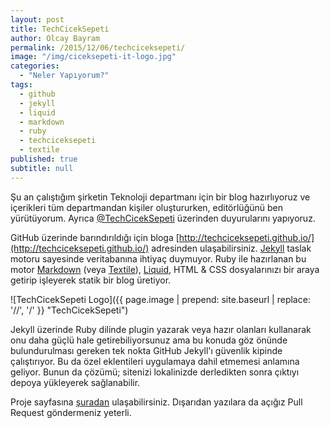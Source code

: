 ```yaml
---
layout: post
title: TechCicekSepeti
author: Olcay Bayram
permalink: /2015/12/06/techciceksepeti/
image: "/img/ciceksepeti-it-logo.jpg"
categories: 
  - "Neler Yapıyorum?"
tags: 
  - github
  - jekyll
  - liquid
  - markdown
  - ruby
  - techciceksepeti
  - textile
published: true
subtitle: null
---
```


Şu an çalıştığım şirketin Teknoloji departmanı için bir blog hazırlıyoruz ve içerikleri tüm departmandan kişiler oluştururken, editörlüğünü ben yürütüyorum. Ayrıca [@TechCicekSepeti](https://twitter.com/TechCicekSepeti) üzerinden duyurularını yapıyoruz.

GitHub üzerinde barındırıldığı için bloga [http://techciceksepeti.github.io/](http://techciceksepeti.github.io/) adresinden ulaşabilirsiniz. <a href="http://jekyllrb.com/" target="_blank">Jekyll</a> taslak motoru sayesinde veritabanına ihtiyaç duymuyor. Ruby ile hazırlanan bu motor [Markdown][2] (veya [Textile][3]), [Liquid][4], HTML & CSS dosyalarınızı bir araya getirip işleyerek statik bir blog üretiyor.

![TechCicekSepeti Logo]({{ page.image | prepend: site.baseurl | replace: '//', '/' }} "TechCicekSepeti")


Jekyll üzerinde Ruby dilinde plugin yazarak veya hazır olanları kullanarak onu daha güçlü hale getirebiliyorsunuz ama bu konuda göz önünde bulundurulması gereken tek nokta GitHub Jekyll'ı güvenlik kipinde çalıştırıyor. Bu da özel eklentileri uygulamaya dahil etmemesi anlamına geliyor. Bunun da çözümü; sitenizi lokalinizde derledikten sonra çıktıyı depoya yükleyerek sağlanabilir.

Proje sayfasına [şuradan][5] ulaşabilirsiniz. Dışarıdan yazılara da açığız Pull Request göndermeniz yeterli.

 [2]: http://daringfireball.net/projects/markdown/
 [3]: http://redcloth.org/textile
 [4]: https://github.com/Shopify/liquid/wiki
 [5]: https://github.com/techciceksepeti/techciceksepeti.github.io

